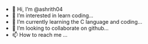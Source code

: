 - 👋 Hi, I’m @ashrith04
- 👀 I’m interested in learn coding...
- 🌱 I’m currently learning the C language and coding...
- 💞️ I’m looking to collaborate on github...
- 📫 How to reach me ...

<!---
ashrith04/ashrith04 is a ✨ special ✨ repository because its `README.md` (this file) 
appears on your GitHub profile.
You can click the Preview link to take a look at your changes.
--->

